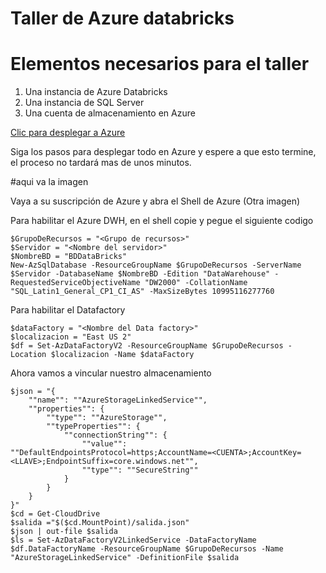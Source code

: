 # Taller de Azure databricks

Elementos necesarios para el taller
===================================
1. Una instancia de Azure Databricks  
2. Una instancia de SQL Server
3. Una cuenta de almacenamiento en Azure

<a href="https://portal.azure.com/#create/Microsoft.Template/uri/https%3A%2F%2Fraw.githubusercontent.com%2Finfoworkers%2Fentrenamiento-data-science%2Fmaster%2Farm%2Fcrear-databricks.json" target="_blank">Clic para desplegar a Azure</a>

Siga los pasos para desplegar todo en Azure y espere a que esto termine, el proceso no tardará mas de unos minutos.

#aqui va la imagen

Vaya a su suscripción de Azure y abra el Shell de Azure (Otra imagen)

Para habilitar el Azure DWH, en el shell copie y pegue el siguiente codigo
```
$GrupoDeRecursos = "<Grupo de recursos>"
$Servidor = "<Nombre del servidor>"
$NombreBD = "BDDataBricks"
New-AzSqlDatabase -ResourceGroupName $GrupoDeRecursos -ServerName $Servidor -DatabaseName $NombreBD -Edition "DataWarehouse" -RequestedServiceObjectiveName "DW2000" -CollationName "SQL_Latin1_General_CP1_CI_AS" -MaxSizeBytes 10995116277760
```
Para habilitar el Datafactory
```
$dataFactory = "<Nombre del Data factory>"
$localizacion = "East US 2"
$df = Set-AzDataFactoryV2 -ResourceGroupName $GrupoDeRecursos -Location $localizacion -Name $dataFactory
```
Ahora vamos a vincular nuestro almacenamiento
```
$json = "{
    ""name"": ""AzureStorageLinkedService"",
    ""properties"": {
        ""type"": ""AzureStorage"",
        ""typeProperties"": {
            ""connectionString"": {
                ""value"": ""DefaultEndpointsProtocol=https;AccountName=<CUENTA>;AccountKey=<LLAVE>;EndpointSuffix=core.windows.net"",
                ""type"": ""SecureString""
            }
        }
    }
}"
$cd = Get-CloudDrive
$salida ="$($cd.MountPoint)/salida.json"
$json | out-file $salida
$ls = Set-AzDataFactoryV2LinkedService -DataFactoryName $df.DataFactoryName -ResourceGroupName $GrupoDeRecursos -Name "AzureStorageLinkedService" -DefinitionFile $salida
```
